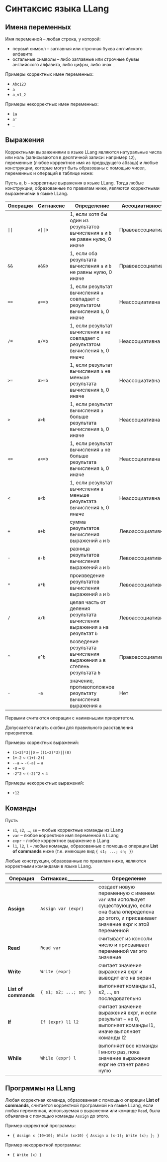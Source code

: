 # Синтаксис языка LLang 

## Имена переменных

Имя переменной – любая строка, у которой:
- первый символ – заглавная или строчная буква английского алфавита
- остальные символы – либо заглавные или строчные буквы английского алфавита, либо цифры, либо знак `_`

Примеры корректных имен переменных:
- `Abc123`
- `a`
- `a_v1_2`

Примеры некорректных имен переменных:

- `1a`
- `a'`
- `_`

## Выражения

Корректными выражениями в языке LLang являются натуральные числа или ноль (записываются в десятичной записи: например `12`), переменные (любое корректное имя из предыдущего абзаца) и любые конструкции, которые могут быть образованы с помощью чисел, переменных и операций в таблице ниже:

Пусть a, b – корректные выражения в языке LLang. Тогда любые конструкции, образованные по правилам ниже, являются корректными выражениями в языке LLang.

Операция | Ситнаксис | Определение                                                                          | Ассоциативность   | Приоритет
---------|-----------|--------------------------------------------------------------------------------------|-------------------|----------
 `\|\|`  | `a\|\|b`  | 1, если хотя бы один из результатов вычисления `a` и `b` не равен нулю, 0 иначе      | Правоассоциативна | 1
 `&&`    | `a&&b`    | 1, если оба результата вычисления `a` и `b` не равны нулю, 0 иначе                   | Правоассоциативна | 2
 `==`    | `a==b`    | 1, если результат вычисления `a` совпадает с результатом вычисления `b`, 0 иначе     | Неассоциативна    | 3
 `/=`    | `a/=b`    | 1, если результат вычисления `a` не совпадает с результатом вычисления `b`, 0 иначе  | Неассоциативна    | 3
 `>=`    | `a>=b`    | 1, если результат вычисления `a` не меньше результата вычисления `b`, 0 иначе        | Неассоциативна    | 3
 `>`     | `a>b`     | 1, если результат вычисления `a` больше результата вычисления `b`, 0 иначе           | Неассоциативна    | 3
 `<=`    | `a<=b`    | 1, если результат вычисления `a` не больше результата вычисления `b`, 0 иначе        | Неассоциативна    | 3
 `<`     | `a<b`     | 1, если результат вычисления `a` меньше результата вычисления `b`, 0 иначе           | Неассоциативна    | 3
 `+`     | `a+b`     | сумма результатов вычисления выражений `a` и `b`                                     | Левоассоциативна  | 4
 `-`     | `a-b`     | разница результатов вычисления выражений `a` и `b`                                   | Левоассоциативна  | 4
 `*`     | `a*b`     | произведение результатов вычисления выражений `a` и `b`                              | Левоассоциативна  | 5
 `/`     | `a/b`     | целая часть от деления результата вычисления выражения `a` на результат `b`          | Левоассоциативна  | 5
 `^`     | `a^b`     | возведение результата вычисления выражения `a` в степень результата `b`              | Правоассоциативна | 6
 `-`     | `-a`      | значение, противоположное результату вычисления выражения `a`                        | Нет               | 7
 
Первыми считаются операции с наименьшим приоритетом.

Допускается писать скобки для правильного расставления приоритетов.

Примеры корректных выражений:
- `(1+2)*3||0` ~ `((1+2)*3)||(0)`
- `1+-2` ~ `(1+(-2))`
- `--a` ~ `-(-a)` ~ `a`
- `-0` ~ `0`
- `-2^2` ~ `(-2)^2` ~ `4`

Примеры некорректных выражений:
- `+12`


## Команды
Пусть
- `s1`, `s2`, ..., `sn` – любые корректные команды из LLang
- `var` – любое корректное имя переменной в LLang
- `expr` – любое корректное выражение в LLang
- `l1`, `l2`, `l` – любые команды, образованные с помощью операции **List of commands** ниже (т.е. имеющие вид `{ s1; ...; sn; }`)

Любые конструкции, образованные по правилам ниже, являются корректными командами в языке LLang.

Операция             | Ситнаксис___________ | Определение                                                                                                                                               
---------------------|------------------------|-----------------------------------------------------------------------------------------------------------------------------------------------------------
**Assign**           | `Assign var (expr)`    | создает новую переменную с именем `var` или использует существующую, если она была опеределена до этого, и присваивает значение expr к этой переменной    
**Read**             | `Read var`             | считывает из консоли число и присваивает переменной var это значение                                                                                      
**Write**            | `Write (expr)`         | считает значение выражения expr и выводит его на экран                                                                                                    
**List of commands** | `{ s1; s2; ...; sn; }` | выполняет команды s1, s2, ..., sn последовательно                                                                                                         
**If**               | `If (expr) l1 l2`      | считает значение выражения expr, и если результат – не 0, выполняет команды l1, иначе выполняет команды l2                                                
**While**            | `While (expr) l`       | выполняет все команды l много раз, пока значение выражения expr не станет равно нулю                                                                  


## Программы на LLang
Любая корректная команда, образованная с помощью операции **List of commands**, считается корректной программой на языке LLang, если любая переменная, используемая в выражении или команде `Read`, была объявлена с помощью команды `Assign` до этого.

Пример корректной программы:

- `{
  Assign x (10+10);
  While (x>10) {
    Assign x (x-1);
    Write (x);
  };
}`

Пример некорректной программы:

- `{ Write (x) }`

